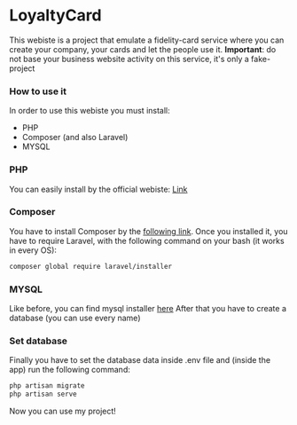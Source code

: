 # LoyaltyCard
This webiste is a project that emulate a fidelity-card service where you can create your company, your cards and let the people use it.
**Important**: do not base your business website activity on this service, it's only a fake-project

### How to use it
In order to use this webiste you must install:
- PHP
- Composer (and also Laravel)
- MYSQL

### PHP
You can easily install by the official webiste: <a href="https://www.php.net/">Link</a>  

### Composer
You have to install Composer by the <a href="https://getcomposer.org/">following link</a>.
Once you installed it, you have to require Laravel, with the following command on your bash (it works in every OS):
```bash
composer global require laravel/installer
```

### MYSQL
Like before, you can find mysql installer <a href="https://www.mysql.com/">here</a>
After that you have to create a database (you can use every name)

### Set database
Finally you have to set the database data inside .env file and (inside the app) run the following command:
```bash
php artisan migrate
php artisan serve
```
Now you can use my project! 

